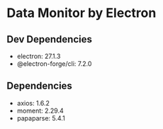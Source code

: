 # Data Monitor by Electron

## Dev Dependencies
- electron: 27.1.3
- @electron-forge/cli: 7.2.0

## Dependencies
- axios: 1.6.2
- moment: 2.29.4
- papaparse: 5.4.1